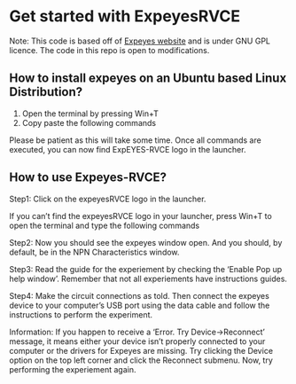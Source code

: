 # Get started with ExpeyesRVCE
Note: This code is based off of [Expeyes website](http://expeyes.in) and is under GNU GPL licence. The code in this repo is open to modifications.

## How to install expeyes on an Ubuntu based Linux Distribution?

1. Open the terminal by pressing Win+T
2. Copy paste the following commands
	
		






Please be patient as this will take some time. Once all commands are executed, you can now find ExpEYES-RVCE logo in the launcher.


## How to use Expeyes-RVCE?

Step1: Click on the expeyesRVCE logo in the launcher.

If you can’t find the expeyesRVCE logo in your launcher, press Win+T to open the terminal and type the following commands
[](githubReadmeImages/1.jpg)



Step2: Now you should see the expeyes window open. And you should, by default, be in the NPN Characteristics window.


Step3: Read the guide for the experiement by checking the ‘Enable Pop up help window’.
Remember that not all experiements have instructions guides. 


Step4: Make the circuit connections as told. Then connect the expeyes device to your computer’s USB port using the data cable and follow the instructions to perform the experiment.


Information: If you happen to receive a ‘Error. Try Device->Reconnect’ message, it means either your device isn’t properly connected to your computer or the drivers for Expeyes are missing.
Try clicking the Device option on the top left corner and click the Reconnect submenu.
Now, try performing the experiement again.
